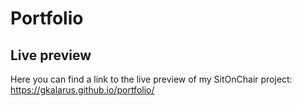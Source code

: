 # Portfolio

## Live preview

Here you can find a link to the live preview of my SitOnChair project:
https://gkalarus.github.io/portfolio/
